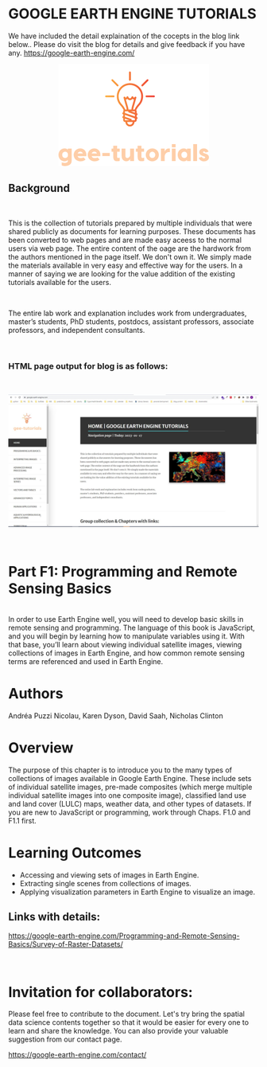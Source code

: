 # GOOGLE EARTH ENGINE TUTORIALS

We have included the detail explaination of the cocepts in the blog link below.. Please do visit the blog for details and give feedback if you have any.
https://google-earth-engine.com/

<p align="center">
    <img src = '../../../logo.png' class="center">
</p>


## Background
<br>

This is the collection of tutorials prepared by multiple individuals that were shared publicly as documents for learning purposes. These documents has been converted to web pages and are made easy aceess to the normal users via web page. The entire content of the oage are the hardwork from the authors mentioned in the page itself. We don't own it. We simply made the materials available in very easy and effective way for the users. In a manner of saying we are looking for the value addition of the existing tutorials available for the users.

<br>

The entire lab work and explanation includes work from undergraduates, master’s students, PhD students, postdocs, assistant professors, associate professors, and independent consultants.

<br>

### HTML page output for blog is as follows:
<br>
<p align="center">
    <img src = '../../../gee-tutorials.jpg' class="center">
</p>
<br>

# Part F1: Programming and Remote Sensing Basics

<br>
In order to use Earth Engine well, you will need to develop basic skills in remote sensing and programming. The language of this book is JavaScript, and you will begin by learning how to manipulate variables using it. With that base, you’ll learn about viewing individual satellite images, viewing collections of images in Earth Engine, and how common remote sensing terms are referenced and used in Earth Engine.


# Authors
Andréa Puzzi Nicolau, Karen Dyson, David Saah, Nicholas Clinton

# Overview
The purpose of this chapter is to introduce you to the many types of collections of images available in Google Earth Engine. These include sets of individual satellite images, pre-made composites (which merge multiple individual satellite images into one composite image), classified land use and land cover (LULC) maps, weather data, and other types of datasets. If you are new to JavaScript or programming, work through Chaps. F1.0 and F1.1 first.  


# Learning Outcomes
 - Accessing and viewing sets of images in Earth Engine.
 - Extracting single scenes from collections of images.
 - Applying visualization parameters in Earth Engine to visualize an image.


## Links with details:

https://google-earth-engine.com/Programming-and-Remote-Sensing-Basics/Survey-of-Raster-Datasets/



<br>

# Invitation for collaborators:
Please feel free to contribute to the document. Let's try bring the spatial data science contents together so that it would be easier for every one to learn and share the knowledge. You can also provide your valuable suggestion from our contact page.

https://google-earth-engine.com/contact/
